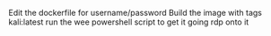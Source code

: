 Edit the dockerfile for username/password
Build the image with tags kali:latest
run the wee powershell script to get it going
rdp onto it
